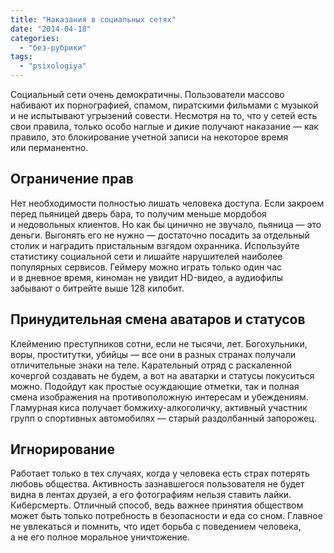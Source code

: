 ```yaml
---
title: "Наказания в социальных сетях"
date: "2014-04-18"
categories: 
  - "без-рубрики"
tags: 
  - "psixologiya"
---
```


Социальный сети очень демократичны. Пользователи массово набивают их порнографией, спамом, пиратскими фильмами с музыкой и не испытывают угрызений совести. Несмотря на то, что у сетей есть свои правила, только особо наглые и дикие получают наказание — как правило, это блокирование учетной записи на некоторое время или перманентно.

## Ограничение прав

Нет необходимости полностью лишать человека доступа. Если закроем перед пьяницей дверь бара, то получим меньше мордобоя и недовольных клиентов. Но как бы цинично не звучало, пьяница — это деньги. Выгонять его не нужно — достаточно посадить за отдельный столик и наградить пристальным взгядом охранника. Используйте статистику социальной сети и лишайте нарушителей наиболее популярных сервисов. Геймеру можно играть только один час и в дневное время, киноман не увидит HD-видео, а аудиофилы забывают о битрейте выше 128 килобит.

## Принудительная смена аватаров и статусов

Клеймению преступников сотни, если не тысячи, лет. Богохульники, воры, проститутки, убийцы — все они в разных странах получали отличительные знаки на теле. Карательный отряд с раскаленной кочергой создавать не будем, а вот на аватарки и статусы покуситься можно. Подойдут как простые осуждающие отметки, так и полная смена изображения на противоположную интересам и убеждениям. Гламурная киса получает бомжиху-алкоголичку, активный участник групп о спортивных автомобилях — старый раздолбанный запорожец.

## Игнорирование

Работает только в тех случаях, когда у человека есть страх потерять любовь общества. Активность зазнавшегося пользователя не будет видна в лентах друзей, а его фотографиям нельзя ставить лайки. Киберсмерть. Отличный способ, ведь важнее принятия обществом может быть только потребность в безопасности и еда со сном. Главное не увлекаться и помнить, что идет борьба с поведением человека, а не его полное моральное уничтожение.
